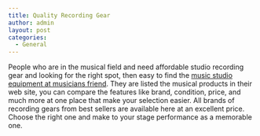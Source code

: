 ```yaml
---
title: Quality Recording Gear
author: admin
layout: post
categories:
  - General
---
```

People who are in the musical field and need affordable studio recording gear and looking for the right spot, then easy to find the <a href="http://www.musiciansfriend.com/recording-gear">music studio equipment at musicians friend</a>. They are listed the musical products in their web site, you can compare the features like brand, condition, price, and much more at one place that make your selection easier. All brands of recording gears from best sellers are available here at an excellent price.  Choose the right one and make to your stage performance as a memorable one. 
